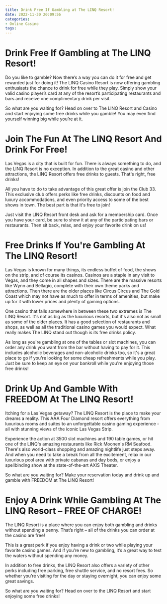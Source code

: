 ```yaml
---
title: Drink Free If Gambling at The LINQ Resort!
date: 2022-11-30 20:09:56
categories:
- Online Casino
tags:
---
```



#  Drink Free If Gambling at The LINQ Resort!

Do you like to gamble? Now there’s a way you can do it for free and get rewarded just for doing it! The LINQ Casino Resort is now offering gambling enthusiasts the chance to drink for free while they play. Simply show your valid casino player’s card at any of the resort’s participating restaurants and bars and receive one complimentary drink per visit.

So what are you waiting for? Head on over to The LINQ Resort and Casino and start enjoying some free drinks while you gamble! You may even find yourself winning big while you’re at it.

#  Join The Fun At The LINQ Resort And Drink For Free!

Las Vegas is a city that is built for fun. There is always something to do, and the LINQ Resort is no exception. In addition to the great casino and other attractions, the LINQ Resort offers free drinks to guests. That's right, free drinks!

All you have to do to take advantage of this great offer is join the Club 33. This exclusive club offers perks like free drinks, discounts on food and luxury accommodations, and even priority access to some of the best shows in town. The best part is that it's free to join!

Just visit the LINQ Resort front desk and ask for a membership card. Once you have your card, be sure to show it at any of the participating bars or restaurants. Then sit back, relax, and enjoy your favorite drink on us!

#  Free Drinks If You're Gambling At The LINQ Resort!

Las Vegas is known for many things, its endless buffet of food, the shows on the strip, and of course its casinos. Casinos are a staple in any visit to Vegas, and they come in all shapes and sizes. There are the massive resorts like Wynn and Bellagio, complete with their own theme parks and attractions. Then there are the older places like Circus Circus and The Gold Coast which may not have as much to offer in terms of amenities, but make up for it with lower prices and plenty of gaming options.

One casino that falls somewhere in between these two extremes is The LINQ Resort. It's not as big as the luxurious resorts, but it's also not as small as some of the older places. It has a good selection of restaurants and shops, as well as all the traditional casino games you would expect. What really makes The LINQ stand out though is its free drinks policy.

As long as you're gambling at one of the tables or slot machines, you can order any drink you want from the bar without having to pay for it. This includes alcoholic beverages and non-alcoholic drinks too, so it's a great place to go if you're looking for some cheap refreshments while you play. Just be sure to keep an eye on your bankroll while you're enjoying those free drinks!

#  Drink Up And Gamble With FREEDOM At The LINQ Resort!

Itching for a Las Vegas getaway? The LINQ Resort is the place to make your dreams a reality. This AAA Four Diamond resort offers everything from luxurious rooms and suites to an unforgettable casino gaming experience - all with stunning views of the iconic Las Vegas Strip.

Experience the action at 3500 slot machines and 190 table games, or hit one of the LINQ's amazing restaurants like Rick Moonen's RM Seafood. There's also world-class shopping and amazing nightlife just steps away. And when you need to take a break from all the excitement, relax in our luxurious pool area with private cabanas and day beds, or enjoy a spellbinding show at the state-of-the-art AXIS Theater.

So what are you waiting for? Make your reservation today and drink up and gamble with FREEDOM at The LINQ Resort!

#  Enjoy A Drink While Gambling At The LINQ Resort – FREE OF CHARGE!

The LINQ Resort is a place where you can enjoy both gambling and drinks without spending a penny. That’s right – all of the drinks you can order at the casino are free!

This is a great perk if you enjoy having a drink or two while playing your favorite casino games. And if you’re new to gambling, it’s a great way to test the waters without spending any money.

In addition to free drinks, the LINQ Resort also offers a variety of other perks including free parking, free shuttle service, and no resort fees. So whether you’re visiting for the day or staying overnight, you can enjoy some great savings.

So what are you waiting for? Head on over to the LINQ Resort and start enjoying some free drinks!
